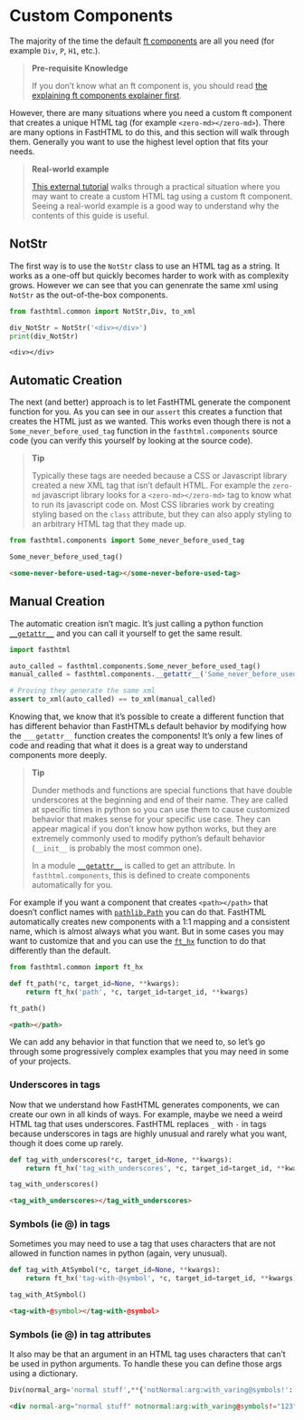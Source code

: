 # Custom Components


<!-- WARNING: THIS FILE WAS AUTOGENERATED! DO NOT EDIT! -->

The majority of the time the default [ft
components](../explains/explaining_xt_components.html) are all you need
(for example `Div`, `P`, `H1`, etc.).

<div>

> **Pre-requisite Knowledge**
>
> If you don’t know what an ft component is, you should read [the
> explaining ft components explainer
> first](../explains/explaining_xt_components.html).

</div>

However, there are many situations where you need a custom ft component
that creates a unique HTML tag (for example `<zero-md></zero-md>`).
There are many options in FastHTML to do this, and this section will
walk through them. Generally you want to use the highest level option
that fits your needs.

<div>

> **Real-world example**
>
> [This external
> tutorial](https://isaac-flath.github.io/website/posts/boots/FasthtmlTutorial.html)
> walks through a practical situation where you may want to create a
> custom HTML tag using a custom ft component. Seeing a real-world
> example is a good way to understand why the contents of this guide is
> useful.

</div>

## NotStr

The first way is to use the `NotStr` class to use an HTML tag as a
string. It works as a one-off but quickly becomes harder to work with as
complexity grows. However we can see that you can genenrate the same xml
using `NotStr` as the out-of-the-box components.

``` python
from fasthtml.common import NotStr,Div, to_xml
```

``` python
div_NotStr = NotStr('<div></div>') 
print(div_NotStr)
```

    <div></div>

## Automatic Creation

The next (and better) approach is to let FastHTML generate the component
function for you. As you can see in our `assert` this creates a function
that creates the HTML just as we wanted. This works even though there is
not a `Some_never_before_used_tag` function in the `fasthtml.components`
source code (you can verify this yourself by looking at the source
code).

<div>

> **Tip**
>
> Typically these tags are needed because a CSS or Javascript library
> created a new XML tag that isn’t default HTML. For example the
> `zero-md` javascript library looks for a `<zero-md></zero-md>` tag to
> know what to run its javascript code on. Most CSS libraries work by
> creating styling based on the `class` attribute, but they can also
> apply styling to an arbitrary HTML tag that they made up.

</div>

``` python
from fasthtml.components import Some_never_before_used_tag

Some_never_before_used_tag()
```

``` html
<some-never-before-used-tag></some-never-before-used-tag>
```

## Manual Creation

The automatic creation isn’t magic. It’s just calling a python function
[`__getattr__`](https://docs.fastht.ml/api/components.html#__getattr__)
and you can call it yourself to get the same result.

``` python
import fasthtml

auto_called = fasthtml.components.Some_never_before_used_tag()
manual_called = fasthtml.components.__getattr__('Some_never_before_used_tag')()

# Proving they generate the same xml
assert to_xml(auto_called) == to_xml(manual_called)
```

Knowing that, we know that it’s possible to create a different function
that has different behavior than FastHTMLs default behavior by modifying
how the `___getattr__` function creates the components! It’s only a few
lines of code and reading that what it does is a great way to understand
components more deeply.

<div>

> **Tip**
>
> Dunder methods and functions are special functions that have double
> underscores at the beginning and end of their name. They are called at
> specific times in python so you can use them to cause customized
> behavior that makes sense for your specific use case. They can appear
> magical if you don’t know how python works, but they are extremely
> commonly used to modify python’s default behavior (`__init__` is
> probably the most common one).
>
> In a module
> [`__getattr__`](https://docs.fastht.ml/api/components.html#__getattr__)
> is called to get an attribute. In `fasthtml.components`, this is
> defined to create components automatically for you.

</div>

For example if you want a component that creates `<path></path>` that
doesn’t conflict names with
[`pathlib.Path`](https://docs.python.org/3/library/pathlib.html#pathlib.Path)
you can do that. FastHTML automatically creates new components with a
1:1 mapping and a consistent name, which is almost always what you want.
But in some cases you may want to customize that and you can use the
[`ft_hx`](https://docs.fastht.ml/api/components.html#ft_hx) function to
do that differently than the default.

``` python
from fasthtml.common import ft_hx

def ft_path(*c, target_id=None, **kwargs): 
    return ft_hx('path', *c, target_id=target_id, **kwargs)

ft_path()
```

``` html
<path></path>
```

We can add any behavior in that function that we need to, so let’s go
through some progressively complex examples that you may need in some of
your projects.

### Underscores in tags

Now that we understand how FastHTML generates components, we can create
our own in all kinds of ways. For example, maybe we need a weird HTML
tag that uses underscores. FastHTML replaces `_` with `-` in tags
because underscores in tags are highly unusual and rarely what you want,
though it does come up rarely.

``` python
def tag_with_underscores(*c, target_id=None, **kwargs): 
    return ft_hx('tag_with_underscores', *c, target_id=target_id, **kwargs)

tag_with_underscores()
```

``` html
<tag_with_underscores></tag_with_underscores>
```

### Symbols (ie @) in tags

Sometimes you may need to use a tag that uses characters that are not
allowed in function names in python (again, very unusual).

``` python
def tag_with_AtSymbol(*c, target_id=None, **kwargs): 
    return ft_hx('tag-with-@symbol', *c, target_id=target_id, **kwargs)

tag_with_AtSymbol()
```

``` html
<tag-with-@symbol></tag-with-@symbol>
```

### Symbols (ie @) in tag attributes

It also may be that an argument in an HTML tag uses characters that
can’t be used in python arguments. To handle these you can define those
args using a dictionary.

``` python
Div(normal_arg='normal stuff',**{'notNormal:arg:with_varing@symbols!':'123'})
```

``` html
<div normal-arg="normal stuff" notnormal:arg:with_varing@symbols!="123"></div>
```
